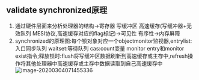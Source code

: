 ## validate synchronized原理

1. 通过硬件层面来分析处理器的结构->寄存器 写缓冲区 高速缓存(写缓冲器+无效队列 MESI协议,高速缓存对应的flag标记)->可见性 有序性->内存屏障
2. synchronized的原理图:每个锁对象对应一个objectmonitor监视器,entrylist:入口同步队列 waitset:等待队列 cas:count变量 monitor entry和monitor exist指令;释放锁时:flush将写缓冲区数据刷新到高速缓存或主存中,refresh操作将其他处理器中高速缓存或主存中数据读取到自己高速缓存中
![image-20200304071455336](https://note.youdao.com/yws/public/resource/62880f0147b6eccac8a4e534f57f9111/xmlnote/E837D82739C14B7A97EBCBBA41E67A87/9210)

